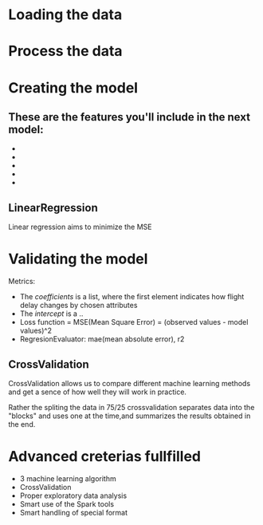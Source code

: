 # Loading the data

# Process the data

# Creating the model

These are the features you'll include in the next model:
  -
  -
  -
  -
  -
  -

## LinearRegression
Linear regression aims to minimize the MSE

# Validating the model

Metrics:
- The *coefficients* is a list, where the first element indicates how flight delay changes by chosen attributes
- The *intercept* is a ..
- Loss function = MSE(Mean Square Error) = (observed values - model values)^2
- RegresionEvaluator: mae(mean absolute error), r2 


## CrossValidation
CrossValidation allows us to compare different machine learning methods and get a sence of how well they will work in practice. 

Rather the spliting the data in 75/25 crossvalidation separates data into the "blocks" and uses one at the time,and summarizes the results obtained in the end.



# Advanced creterias fullfilled
- 3 machine learning algorithm
- CrossValidation 
- Proper exploratory data analysis 
- Smart use of the Spark tools
- Smart handling of special format 
